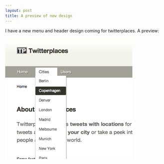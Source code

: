 ```yaml
---
layout: post
title: A preview of new design
---
```


I have a new menu and header design coming for twitterplaces. A preview:

<img src="/images/previewmenu.png" />